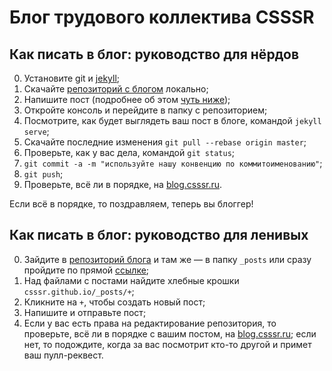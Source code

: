 # Блог трудового коллектива CSSSR

## Как писать в блог: руководство для нёрдов

0. Установите git и [jekyll](http://jekyllrb.com);
1. Скачайте [репозиторий с блогом](https://github.com/CSSSR/csssr.github.io) локально;
2. Напишите пост (подробнее об этом [чуть ниже]());
3. Откройте консоль и перейдите в папку с репозиторием;
4. Посмотрите, как будет выглядеть ваш пост в блоге, командой `jekyll serve`;
5. Скачайте последние изменения `git pull --rebase origin master`;
6. Проверьте, как у вас дела, командой `git status`;
7. `git commit -a -m "используйте нашу конвенцию по коммитоименованию"`;
8. `git push`;
9. Проверьте, всё ли в порядке, на [blog.csssr.ru](http://blog.csssr.ru).

Если всё в порядке, то поздравляем, теперь вы блоггер!

## Как писать в блог: руководство для ленивых

0. Зайдите в [репозиторий блога](https://github.com/CSSSR/csssr.github.io) и там же — в папку `_posts` или сразу пройдите по прямой [ссылке](https://github.com/CSSSR/csssr.github.io/tree/master/_posts);
1. Над файлами с постами найдите хлебные крошки `csssr.github.io/_posts/+`;
2. Кликните на `+`, чтобы создать новый пост;
3. Напишите и отправьте пост;
4. Если у вас есть права на редактирование репозитория, то проверьте, всё ли в порядке с вашим постом, на [blog.csssr.ru](http://blog.csssr.ru); если нет, то подождите, когда за вас посмотрит кто-то другой и примет ваш пулл-реквест.




